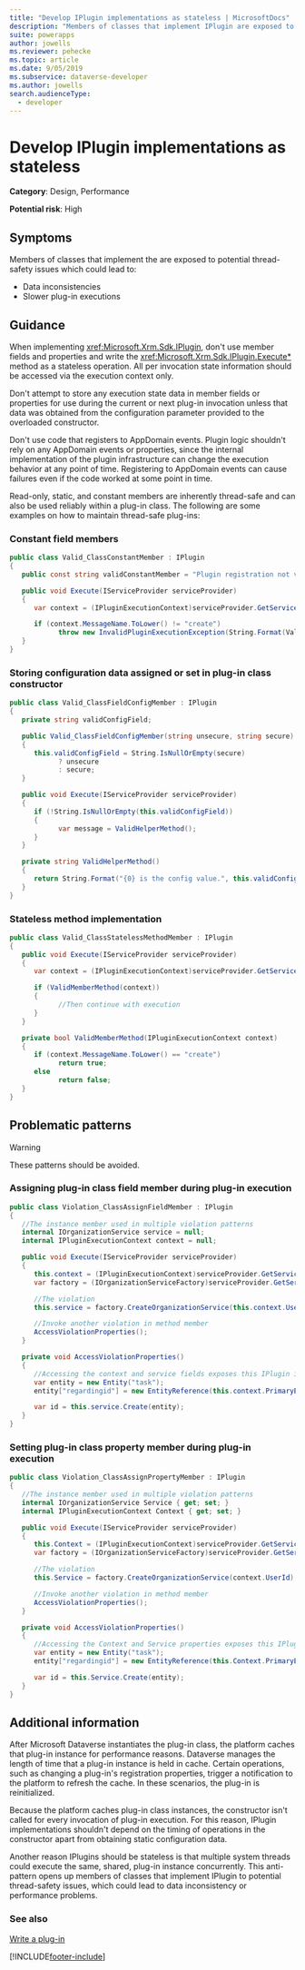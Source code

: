 ```yaml
---
title: "Develop IPlugin implementations as stateless | MicrosoftDocs"
description: "Members of classes that implement IPlugin are exposed to potential thread-safety issues, which could lead to data inconsistency or performance problems."
suite: powerapps
author: jowells
ms.reviewer: pehecke
ms.topic: article
ms.date: 9/05/2019
ms.subservice: dataverse-developer
ms.author: jowells
search.audienceType: 
  - developer
---
```

# Develop IPlugin implementations as stateless



**Category**: Design, Performance

**Potential risk**: High

<a name='symptoms'></a>

## Symptoms

Members of classes that implement the <xref href="Microsoft.Xrm.Sdk.IPlugin?text=IPlugin interface" /> are exposed to potential thread-safety issues which could lead to:

- Data inconsistencies
- Slower plug-in executions

<a name='guidance'></a>

## Guidance

When implementing <xref:Microsoft.Xrm.Sdk.IPlugin>, don't use member fields and properties and write the <xref:Microsoft.Xrm.Sdk.IPlugin.Execute*> method as a stateless operation. All per invocation state information should be accessed via the execution context only.

Don't attempt to store any execution state data in member fields or properties for use during the current or next plug-in invocation unless that data was obtained from the configuration parameter provided to the overloaded constructor.

Don't use code that registers to AppDomain events. Plugin logic shouldn't rely on any AppDomain events or properties, since the internal implementation of the plugin infrastructure can change the execution behavior at any point of time. Registering to AppDomain events can cause failures even if the code worked at some point in time.

Read-only, static, and constant members are inherently thread-safe and can also be used reliably within a plug-in class. The following are some examples on how to maintain thread-safe plug-ins:

### Constant field members

```csharp
public class Valid_ClassConstantMember : IPlugin
{
   public const string validConstantMember = "Plugin registration not valid for {0} message.";

   public void Execute(IServiceProvider serviceProvider)
   {
      var context = (IPluginExecutionContext)serviceProvider.GetService(typeof(IPluginExecutionContext));

      if (context.MessageName.ToLower() != "create")
            throw new InvalidPluginExecutionException(String.Format(Valid_ClassConstantMember.validConstantMember, context.MessageName));
   }
}
```

### Storing configuration data assigned or set in plug-in class constructor

```csharp
public class Valid_ClassFieldConfigMember : IPlugin
{
   private string validConfigField;

   public Valid_ClassFieldConfigMember(string unsecure, string secure)
   {
      this.validConfigField = String.IsNullOrEmpty(secure)
            ? unsecure
            : secure;
   }

   public void Execute(IServiceProvider serviceProvider)
   {
      if (!String.IsNullOrEmpty(this.validConfigField))
      {
            var message = ValidHelperMethod();
      }
   }

   private string ValidHelperMethod()
   {
      return String.Format("{0} is the config value.", this.validConfigField);
   }
}
```

### Stateless method implementation

```csharp
public class Valid_ClassStatelessMethodMember : IPlugin
{
   public void Execute(IServiceProvider serviceProvider)
   {
      var context = (IPluginExecutionContext)serviceProvider.GetService(typeof(IPluginExecutionContext));

      if (ValidMemberMethod(context))
      {
            //Then continue with execution
      }
   }

   private bool ValidMemberMethod(IPluginExecutionContext context)
   {
      if (context.MessageName.ToLower() == "create")
            return true;
      else
            return false;
   }
}
```

<a name='problem'></a>

## Problematic patterns

> [!WARNING]
> These patterns should be avoided.

### Assigning plug-in class field member during plug-in execution
 
```csharp
public class Violation_ClassAssignFieldMember : IPlugin
{
   //The instance member used in multiple violation patterns
   internal IOrganizationService service = null;
   internal IPluginExecutionContext context = null;

   public void Execute(IServiceProvider serviceProvider)
   {
      this.context = (IPluginExecutionContext)serviceProvider.GetService(typeof(IPluginExecutionContext));
      var factory = (IOrganizationServiceFactory)serviceProvider.GetService(typeof(IOrganizationServiceFactory));

      //The violation
      this.service = factory.CreateOrganizationService(this.context.UserId);

      //Invoke another violation in method member
      AccessViolationProperties();
   }

   private void AccessViolationProperties()
   {
      //Accessing the context and service fields exposes this IPlugin implementation to thread-safety issues
      var entity = new Entity("task");
      entity["regardingid"] = new EntityReference(this.context.PrimaryEntityName, this.context.PrimaryEntityId);

      var id = this.service.Create(entity);
   }
}
```

### Setting plug-in class property member during plug-in execution

```csharp
public class Violation_ClassAssignPropertyMember : IPlugin
{
   //The instance member used in multiple violation patterns
   internal IOrganizationService Service { get; set; }
   internal IPluginExecutionContext Context { get; set; }

   public void Execute(IServiceProvider serviceProvider)
   {
      this.Context = (IPluginExecutionContext)serviceProvider.GetService(typeof(IPluginExecutionContext));
      var factory = (IOrganizationServiceFactory)serviceProvider.GetService(typeof(IOrganizationServiceFactory));

      //The violation
      this.Service = factory.CreateOrganizationService(context.UserId);

      //Invoke another violation in method member
      AccessViolationProperties();
   }

   private void AccessViolationProperties()
   {
      //Accessing the Context and Service properties exposes this IPlugin implementation to thread-safety issues
      var entity = new Entity("task");
      entity["regardingid"] = new EntityReference(this.Context.PrimaryEntityName, this.Context.PrimaryEntityId);

      var id = this.Service.Create(entity);
   }
}
```

<a name='additional'></a>

## Additional information

After Microsoft Dataverse instantiates the plug-in class, the platform caches that plug-in instance for performance reasons. Dataverse manages the length of time that a plug-in instance is held in cache. Certain operations, such as changing a plug-in's registration properties, trigger a notification to the platform to refresh the cache. In these scenarios, the plug-in is reinitialized.

Because the platform caches plug-in class instances, the constructor isn't called for every invocation of plug-in execution. For this reason, IPlugin implementations shouldn't depend on the timing of operations in the constructor apart from obtaining static configuration data.

Another reason IPlugins should be stateless is that multiple system threads could execute the same, shared, plug-in instance concurrently. This anti-pattern opens up members of classes that implement IPlugin to potential thread-safety issues, which could lead to data inconsistency or performance problems.

<a name='seealso'></a>

### See also

[Write a plug-in](../../write-plug-in.md)<br />


[!INCLUDE[footer-include](../../../../includes/footer-banner.md)]
